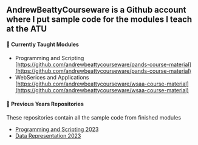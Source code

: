## AndrewBeattyCourseware is a Github account where I put sample code for the modules I teach at the ATU

#### 🌱 Currently Taught Modules

- Programming and Scripting [https://github.com/andrewbeattycourseware/pands-course-material](https://github.com/andrewbeattycourseware/pands-course-material)
- WebSerices and Applications [https://github.com/andrewbeattycourseware/wsaa-course-material](https://github.com/andrewbeattycourseware/wsaa-course-material)

#### 🔭 Previous Years Repositories
These repositories contain all the sample code from finished modules

- [ Programming and Scripting 2023](https://github.com/andrewbeattycourseware/pands-course-material2023)
- [Data Representation 2023](https://github.com/andrewbeattycourseware/datarepresentation)



<!--
**andrewbeattycourseware/andrewbeattycourseware** is a ✨ _special_ ✨ repository because its `README.md` (this file) appears on your GitHub profile.

Here are some ideas to get you started:

- 🔭 I’m currently working on ...
- 🌱 I’m currently learning ...
- 👯 I’m looking to collaborate on ...
- 🤔 I’m looking for help with ...
- 💬 Ask me about ...
- 📫 How to reach me: ...
- 😄 Pronouns: ...
- ⚡ Fun fact: ...
-->
